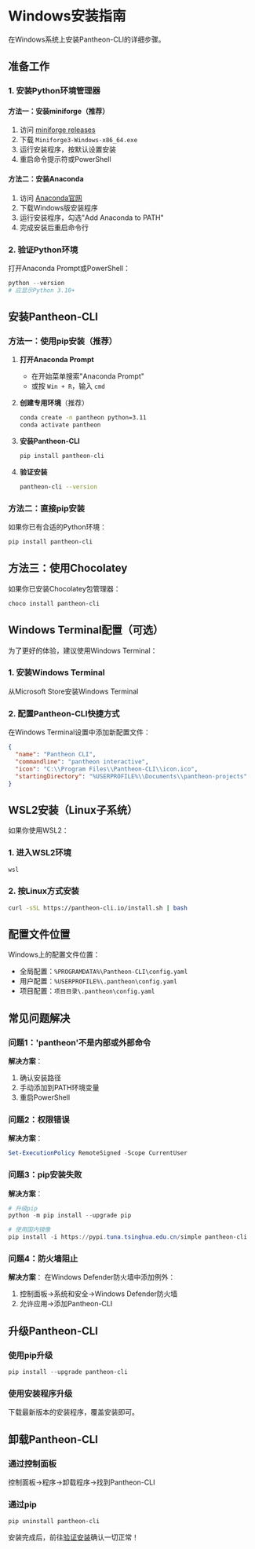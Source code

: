 # Windows安装指南

在Windows系统上安装Pantheon-CLI的详细步骤。

## 准备工作

### 1. 安装Python环境管理器

#### 方法一：安装miniforge（推荐）
1. 访问 [miniforge releases](https://github.com/conda-forge/miniforge/releases)
2. 下载 `Miniforge3-Windows-x86_64.exe`
3. 运行安装程序，按默认设置安装
4. 重启命令提示符或PowerShell

#### 方法二：安装Anaconda
1. 访问 [Anaconda官网](https://www.anaconda.com/download/)
2. 下载Windows版安装程序
3. 运行安装程序，勾选"Add Anaconda to PATH"
4. 完成安装后重启命令行

### 2. 验证Python环境
打开Anaconda Prompt或PowerShell：
```powershell
python --version
# 应显示Python 3.10+
```

## 安装Pantheon-CLI

### 方法一：使用pip安装（推荐）

1. **打开Anaconda Prompt**
   - 在开始菜单搜索"Anaconda Prompt"
   - 或按 `Win + R`，输入 `cmd`

2. **创建专用环境**（推荐）
   ```bash
   conda create -n pantheon python=3.11
   conda activate pantheon
   ```

3. **安装Pantheon-CLI**
   ```bash
   pip install pantheon-cli
   ```

4. **验证安装**
   ```bash
   pantheon-cli --version
   ```

### 方法二：直接pip安装

如果你已有合适的Python环境：

```powershell
pip install pantheon-cli
```

## 方法三：使用Chocolatey

如果你已安装Chocolatey包管理器：

```powershell
choco install pantheon-cli
```

## Windows Terminal配置（可选）

为了更好的体验，建议使用Windows Terminal：

### 1. 安装Windows Terminal
从Microsoft Store安装Windows Terminal

### 2. 配置Pantheon-CLI快捷方式
在Windows Terminal设置中添加新配置文件：
```json
{
  "name": "Pantheon CLI",
  "commandline": "pantheon interactive",
  "icon": "C:\\Program Files\\Pantheon-CLI\\icon.ico",
  "startingDirectory": "%USERPROFILE%\\Documents\\pantheon-projects"
}
```

## WSL2安装（Linux子系统）

如果你使用WSL2：

### 1. 进入WSL2环境
```powershell
wsl
```

### 2. 按Linux方式安装
```bash
curl -sSL https://pantheon-cli.io/install.sh | bash
```

## 配置文件位置

Windows上的配置文件位置：
- 全局配置：`%PROGRAMDATA%\Pantheon-CLI\config.yaml`
- 用户配置：`%USERPROFILE%\.pantheon\config.yaml`
- 项目配置：`项目目录\.pantheon\config.yaml`

## 常见问题解决

### 问题1：'pantheon'不是内部或外部命令
**解决方案**：
1. 确认安装路径
2. 手动添加到PATH环境变量
3. 重启PowerShell

### 问题2：权限错误
**解决方案**：
```powershell
Set-ExecutionPolicy RemoteSigned -Scope CurrentUser
```

### 问题3：pip安装失败
**解决方案**：
```powershell
# 升级pip
python -m pip install --upgrade pip

# 使用国内镜像
pip install -i https://pypi.tuna.tsinghua.edu.cn/simple pantheon-cli
```

### 问题4：防火墙阻止
**解决方案**：
在Windows Defender防火墙中添加例外：
1. 控制面板→系统和安全→Windows Defender防火墙
2. 允许应用→添加Pantheon-CLI

## 升级Pantheon-CLI

### 使用pip升级
```powershell
pip install --upgrade pantheon-cli
```

### 使用安装程序升级
下载最新版本的安装程序，覆盖安装即可。

## 卸载Pantheon-CLI

### 通过控制面板
控制面板→程序→卸载程序→找到Pantheon-CLI

### 通过pip
```powershell
pip uninstall pantheon-cli
```

安装完成后，前往[验证安装](/installation/verify)确认一切正常！